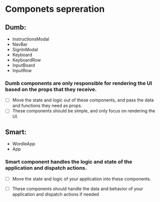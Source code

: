 
# Componets sepreration

## Dumb:
- InstructionsModal
- NavBar
- SignInModal
- Keyboard
- KeyboardRow
- InputBoard
- InputRow

### Dumb components are only responsible for rendering the UI based on the props that they receive.
* [ ] Move the state and logic out of these components, and pass the data and functions they need as props.
* [ ] These components should be simple, and only focus on rendering the UI.

## Smart:
- WordleApp
- App

### Smart component handles the logic and state of the application and dispatch actions.
* [ ] Move the state and logic of your application into these components.
* [ ] These components should handle the data and behavior of your application and dispatch actions if needed


